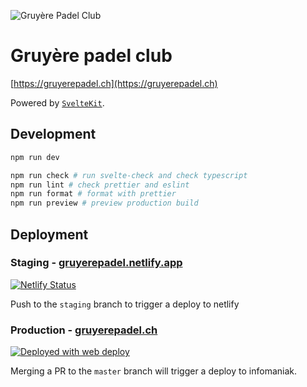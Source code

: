![Gruyère Padel Club](https://res.cloudinary.com/dljgq8ek2/image/upload/v1701380835/gpc-github.jpg)

# Gruyère padel club

[https://gruyerepadel.ch](https://gruyerepadel.ch)

Powered by [`SvelteKit`](https://kit.svelte.dev/).

## Development

```bash
npm run dev
```

```bash
npm run check # run svelte-check and check typescript
npm run lint # check prettier and eslint
npm run format # format with prettier
npm run preview # preview production build
```

## Deployment

### Staging - [gruyerepadel.netlify.app](https://gruyerepadel.netlify.app/)

[![Netlify Status](https://api.netlify.com/api/v1/badges/2fc02e1e-689f-49cd-9e94-cc07ea31ae2b/deploy-status?branch=staging)](https://app.netlify.com/sites/gruyerepadel/deploys)

Push to the `staging` branch to trigger a deploy to netlify

### Production - [gruyerepadel.ch](https://gruyerepadel.ch)

[<img alt="Deployed with web deploy" src="https://img.shields.io/badge/Deployed With-web deploy-%3CCOLOR%3E?style=for-the-badge&color=0077b6">](https://github.com/SamKirkland/web-deploy)

Merging a PR to the `master` branch will trigger a deploy to infomaniak.
